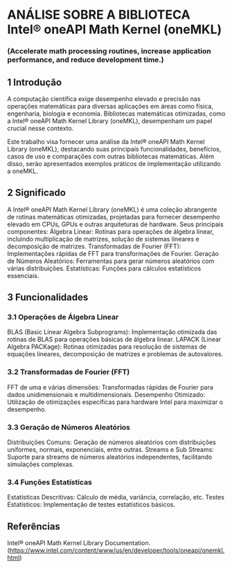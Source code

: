 # ANÁLISE SOBRE A BIBLIOTECA Intel® oneAPI Math Kernel (oneMKL)
### (Accelerate math processing routines, increase application performance, and reduce development time.)

## 1 Introdução
A computação científica exige desempenho elevado e precisão nas operações matemáticas para diversas aplicações em áreas como física, engenharia, biologia e economia. Bibliotecas matemáticas otimizadas, como a Intel® oneAPI Math Kernel Library (oneMKL), desempenham um papel crucial nesse contexto.

Este trabalho visa fornecer uma análise da Intel® oneAPI Math Kernel Library (oneMKL), destacando suas principais funcionalidades, benefícios, casos de uso e comparações com outras bibliotecas matemáticas. Além disso, serão apresentados exemplos práticos de implementação utilizando a oneMKL. 

## 2 Significado
A Intel® oneAPI Math Kernel Library (oneMKL) é uma coleção abrangente de rotinas matemáticas otimizadas, projetadas para fornecer desempenho elevado em CPUs, GPUs e outras arquiteturas de hardware. Seus principais componentes:
Álgebra Linear: Rotinas para operações de álgebra linear, incluindo multiplicação de matrizes, solução de sistemas lineares e decomposição de matrizes.
Transformadas de Fourier (FFT): Implementações rápidas de FFT para transformações de Fourier.
Geração de Números Aleatórios: Ferramentas para gerar números aleatórios com várias distribuições.
Estatísticas: Funções para cálculos estatísticos essenciais.

## 3 Funcionalidades
### 3.1 Operações de Álgebra Linear
BLAS (Basic Linear Algebra Subprograms): Implementação otimizada das rotinas de BLAS para operações básicas de álgebra linear.
LAPACK (Linear Algebra PACKage): Rotinas otimizadas para resolução de sistemas de equações lineares, decomposição de matrizes e problemas de autovalores.

### 3.2 Transformadas de Fourier (FFT)
FFT de uma e várias dimensões: Transformadas rápidas de Fourier para dados unidimensionais e multidimensionais.
Desempenho Otimizado: Utilização de otimizações específicas para hardware Intel para maximizar o desempenho.

### 3.3 Geração de Números Aleatórios
Distribuições Comuns: Geração de números aleatórios com distribuições uniformes, normais, exponenciais, entre outras.
Streams e Sub Streams: Suporte para streams de números aleatórios independentes, facilitando simulações complexas.

### 3.4 Funções Estatísticas
Estatísticas Descritivas: Cálculo de média, variância, correlação, etc.
Testes Estatísticos: Implementação de testes estatísticos básicos.


## Referências
Intel® oneAPI Math Kernel Library Documentation. (https://www.intel.com/content/www/us/en/developer/tools/oneapi/onemkl.html)
